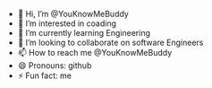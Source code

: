 - 👋 Hi, I’m @YouKnowMeBuddy
- 👀 I’m interested in coading 
- 🌱 I’m currently learning Engineering 
- 💞️ I’m looking to collaborate on software Engineers
- 📫 How to reach me @YouKnowMeBuddy
- 😄 Pronouns: github
- ⚡ Fun fact: me

<!---
YouKnowMeBuddy/YouKnowMeBuddy is a ✨ special ✨ repository because its `README.md` (this file) appears on your GitHub profile.
You can click the Preview link to take a look at your changes.
--->
